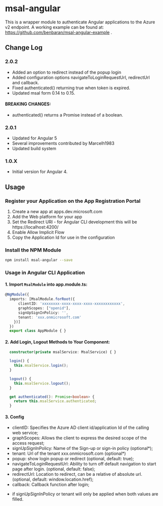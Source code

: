 

# msal-angular

This is a wrapper module to authenticate Angular applications to the Azure v2 endpoint. A working example can be found at: https://github.com/benbaran/msal-angular-example .


## Change Log

### 2.0.2
 - Added an option to redirect instead of the popup login
 - Added configuration options navigateToLoginRequestUrl, redirectUrl and callback.
 - Fixed authenticated() returning true when token is expired.
 - Updated msal form 0.14 to 0.15.

#### BREAKING CHANGES: 
 - authenticated() returns a Promise<boolean> instead of a boolean.

### 2.0.1
- Updated for Angular 5
- Several improvements contributed by Marcelh1983
- Updated build system

### 1.0.X 
- Initial version for Angular 4.

## Usage

### Register your Application on the App Registration Portal
1. Create a new app at apps.dev.microsoft.com
2. Add the Web platform for your app
3. Set the Redirect URI - for Angular CLI development this will be https://localhost:4200/
4. Enable Allow Implicit Flow
5. Copy the Application Id for use in the configuration


### Install the NPM Module
```sh
npm install msal-angular --save
```
### Usage in Angular CLI Application

#### 1. Import `MsalModule` into app.module.ts:

```ts
@NgModule({
  imports: [MsalModule.forRoot({
      clientID: 'xxxxxxxx-xxxx-xxxx-xxxx-xxxxxxxxxxxx',
      graphScopes: ["openid"],
      signUpSignInPolicy: '',
      tenant: 'xxx.onmicrosoft.com'
    })]
  })
  export class AppModule { }
```

#### 2. Add Login, Logout Methods to Your Component:

```ts
  constructor(private msalService: MsalService) { }

  login() {
    this.msalService.login();
  }

  logout() {
    this.msalService.logout();
  }

  get authenticated(): Promise<boolean> {
    return this.msalService.authenticated;
  }
```

#### 3. Config

 - clientID: Specifies the Azure AD client id/application Id of the calling web service;
 - graphScopes: Allows the client to express the desired scope of the access request;
 - signUpSignInPolicy: Name of the Sign-up or sign-in policy (optional*);
 - tenant: Url of the tenant xxx.onmicrosoft.com (optional*)
 - popup: show login popup or redirect (optional, default: true);
 - navigateToLoginRequestUrl: Ability to turn off default navigation to start page after login. (optional, default: false);
 - redirectUrl: Location to redirect, can be a relative of absolute url. (optional, default: window.location.href);
 - callback: Callback function after login;

* if signUpSignInPolicy or tenant will only be applied when both values are filled.